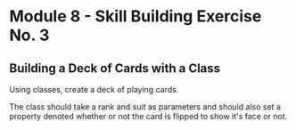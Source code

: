 # Module 8 - Skill Building Exercise No. 3

## Building a Deck of Cards with a Class

Using classes, create a deck of playing cards.

The class should take a rank and suit as parameters and should also set a property denoted whether or not the card is flipped to show it's face or not.